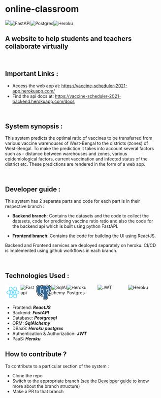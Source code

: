 # online-classroom

<img src="https://img.shields.io/badge/react%20-%2320232a.svg?&style=for-the-badge&logo=react&logoColor=%2361DAFB"/>![FastAPI](https://img.shields.io/badge/FastAPI-005571?style=for-the-badge&logo=fastapi)![Postgres](https://img.shields.io/badge/postgres-%23316192.svg?style=for-the-badge&logo=postgresql&logoColor=white)![Heroku](https://img.shields.io/badge/heroku-%23430098.svg?style=for-the-badge&logo=heroku&logoColor=white)

## A website to help students and teachers collaborate virtually
<br />  


## Important Links :

- Access the web app at: https://vaccine-scheduler-2021-app.herokuapp.com/
- Find the api docs at: https://vaccine-scheduler-2021-backend.herokuapp.com/docs

<br />  

## System synopsis :

This system predicts the optimal ratio of vaccines to be transferred from various vaccine warehouses of West-Bengal to the districts (zones) of West-Bengal. To make the prediction it takes into account several factors such as - distance between warehouses and zones, various epidemiological factors, current vaccination and infected status of the district etc. These predictions are rendered in the form of a web app.

<br />

## Developer guide :

This system has 2 separate parts and code for each part is in their respective branch :

- **Backend branch**: Contains the datasets and the code to collect the datasets, code for predicting vaccine ratio ratio and also the code for the backend api which is built using python FastAPI.

- **Frontend branch**: Contains the code for building the UI using ReactJS.

Backend and Frontend services are deployed separately on heroku. CI/CD is implemented using github workflows in each branch.

<br />  
  

## Technologies Used :

<img alt="React" align="left" width="50px" src="https://raw.githubusercontent.com/github/explore/80688e429a7d4ef2fca1e82350fe8e3517d3494d/topics/react/react.png" />

<img alt="Fastapi" align="left" width="50px" src="https://bharatsraj.com/wp-content/uploads/2021/05/fastapi.png" /> 

<img alt="Postgresql" align="left" width="50px" src="https://raw.githubusercontent.com/github/explore/80688e429a7d4ef2fca1e82350fe8e3517d3494d/topics/postgresql/postgresql.png" />

<img alt="SqlAlchemy" align="left" width="50px" src="https://hakin9.org/wp-content/uploads/2019/08/connect-a-flask-app-to-a-mysql-database-with-sqlalchemy-and-pymysql.jpg" />

<img alt="Heroku Postgres" align="left" width="100px" height = "50px" src="https://miro.medium.com/max/1200/1*PR3N41Yzq0bEQw9imFmrJQ.png" /> 

<img alt="JWT" align="left" width="100px" height="50px" src="https://www.devonblog.com/wp-content/uploads/2018/08/jwt_05.jpg" />

<img alt="Heroku" align="left" width="100px" height = "50px" src="https://encrypted-tbn0.gstatic.com/images?q=tbn:ANd9GcSFBvyZwtWapclJnU5s993F63khm4I_vEbE0U9LVpydYK5ZBxe_vqq6pHfOWaQjN9oWu6E&usqp=CAU" /> 

<br /><br /><br />
- Frontend: ***ReactJS***
- Backend: ***FastAPI***
- Database: ***Postgresql***
- ORM: ***SqlAlchemy***
- DBaaS: ***Heroku postgres***
- Authentication & Authorization: ***JWT***
- PaaS: ***Heroku***



## How to contribute ?

To contribute to a particular section of the system :

- Clone the repo
- Switch to the appropriate branch (see the [Developer guide](#developer-guide) to know more about the branch structure)
- Make a PR to that branch